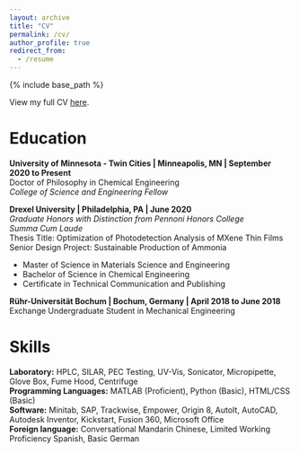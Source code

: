 ```yaml
---
layout: archive
title: "CV"
permalink: /cv/
author_profile: true
redirect_from:
  - /resume
---
```


{% include base_path %}

View my full CV [here](_pages/Loh,CV2020-2.pdf). 

Education
======

**University of Minnesota - Twin Cities | Minneapolis, MN | September 2020 to Present**<br/>
Doctor of Philosophy in Chemical Engineering <br/>
*College of Science and Engineering Fellow*<br/>

**Drexel University | Philadelphia, PA | June 2020**<br/>
*Graduate Honors with Distinction from Pennoni Honors College*<br/>
*Summa Cum Laude*<br/>
Thesis Title: Optimization of Photodetection Analysis of MXene Thin Films<br/>
Senior Design Project: Sustainable Production of Ammonia<br/>
* Master of Science in Materials Science and Engineering
* Bachelor of Science in Chemical Engineering
* Certificate in Technical Communication and Publishing

**Rühr-Universität Bochum | Bochum, Germany | April 2018 to June 2018**<br/>
Exchange Undergraduate Student in Mechanical Engineering<br/>

Skills
======
**Laboratory:** HPLC, SILAR, PEC Testing, UV-Vis, Sonicator, Micropipette, Glove Box, Fume Hood, Centrifuge<br/>
**Programming Languages:** MATLAB (Proficient), Python (Basic), HTML/CSS (Basic)<br/>
**Software:** Minitab, SAP, Trackwise, Empower, Origin 8, AutoIt, AutoCAD, Autodesk Inventor, Kickstart, Fusion 360, Microsoft Office<br/>
**Foreign language:** Conversational Mandarin Chinese, Limited Working Proficiency Spanish, Basic German<br/>
  
